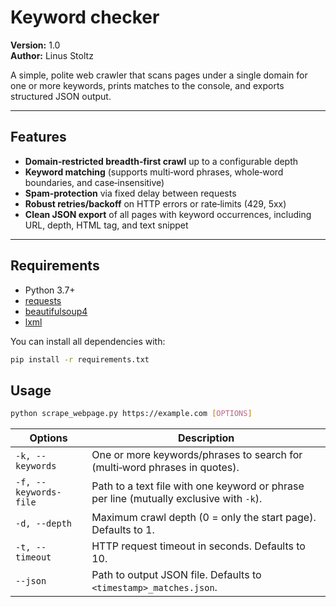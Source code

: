 # Keyword checker

**Version:** 1.0  
**Author:** Linus Stoltz

A simple, polite web crawler that scans pages under a single domain for one or more keywords, prints matches to the console, and exports structured JSON output.

---

## Features

- **Domain‑restricted breadth‑first crawl** up to a configurable depth  
- **Keyword matching** (supports multi‑word phrases, whole‑word boundaries, and case‑insensitive)  
- **Spam‑protection** via fixed delay between requests  
- **Robust retries/backoff** on HTTP errors or rate‑limits (429, 5xx)  
- **Clean JSON export** of all pages with keyword occurrences, including URL, depth, HTML tag, and text snippet  

---

## Requirements

- Python 3.7+  
- [requests](https://pypi.org/project/requests/)  
- [beautifulsoup4](https://pypi.org/project/beautifulsoup4/)  
- [lxml](https://pypi.org/project/lxml/)  

You can install all dependencies with:

```bash
pip install -r requirements.txt
```

## Usage

```bash
python scrape_webpage.py https://example.com [OPTIONS]
```

| Options             | Description                                                                 |
|--------------------|-----------------------------------------------------------------------------|
| `-k, --keywords`   | One or more keywords/phrases to search for (multi‑word phrases in quotes). |
| `-f, --keywords-file` | Path to a text file with one keyword or phrase per line (mutually exclusive with `-k`). |
| `-d, --depth`      | Maximum crawl depth (0 = only the start page). Defaults to 1.              |
| `-t, --timeout`    | HTTP request timeout in seconds. Defaults to 10.                           |
| `--json`           | Path to output JSON file. Defaults to `<timestamp>_matches.json`.          |
